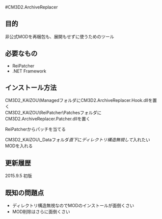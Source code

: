 #CM3D2.ArchiveReplacer

## 目的
非公式MODを再梱包も、展開もせずに使うためのツール

## 必要なもの
- ReiPatcher
- .NET Framework

## インストール方法
CM3D2_KAIZOU\\ManagedフォルダにCM3D2.ArchiveReplacer.Hook.dllを置く  
CM3D2_KAIZOU\\ReiPatcher\\PatchesフォルダにCM3D2.ArchiveReplacer.Patcher.dllを置く  

ReiPatcherからパッチを当てる

CM3D2_KAIZOU\\\_Dataフォルダ*直下*に*ディレクトリ構造無視して*入れたいMODを入れる

## 更新履歴
2015.9.5 初版

## 既知の問題点
- ディレクトリ構造無視なのでMODのインストールが面倒くさい
- MOD削除はさらに面倒くさい
